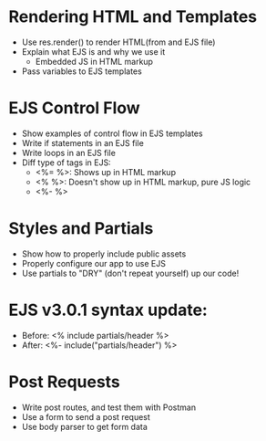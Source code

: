 # Rendering HTML and Templates

* Use res.render() to render HTML(from and EJS file)
* Explain what EJS is and why we use it
  * Embedded JS in HTML markup
* Pass variables to EJS templates


# EJS Control Flow

* Show examples of control flow in EJS templates
* Write if statements in an EJS file
* Write loops in an EJS file
* Diff type of tags in EJS: 
  * <%= %>: Shows up in HTML markup
  * <% %>: Doesn't show up in HTML markup, pure JS logic
  * <%- %>


# Styles and Partials

* Show how to properly include public assets
* Properly configure our app to use EJS
* Use partials to "DRY" (don't repeat yourself) up our code!

# EJS v3.0.1 syntax update:

* Before: <% include partials/header %>
* After: <%- include("partials/header") %>


# Post Requests

* Write post routes, and test them with Postman
* Use a form to send a post request
* Use body parser to get form data